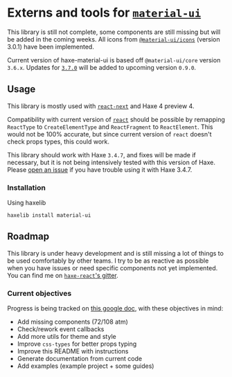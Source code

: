 # Externs and tools for [`material-ui`][mui-github]

This library is still not complete, some components are still missing but will
be added in the coming weeks. All icons from [`@material-ui/icons`][mui-icons]
(version 3.0.1) have been implemented.

Current version of haxe-material-ui is based off `@material-ui/core` version
`3.6.x`. Updates for [`3.7.0`][mui-3.7.0-doc] will be added to upcoming version `0.9.0`.

## Usage

This library is mostly used with [`react-next`][react-next] and Haxe 4 preview
4.

Compatibility with current version of [`react`][haxe-react] should be
possible by remapping `ReactType` to `CreateElementType` and `ReactFragment` to
`ReactElement`. This would not be 100% accurate, but since current version of
`react` doesn't check props types, this could work.

This library should work with Haxe `3.4.7`, and fixes will be made if necessary,
but it is not being intensively tested with this version of Haxe. Please
[open an issue][open-issue] if you have trouble using it with Haxe 3.4.7.

### Installation

Using haxelib

```
haxelib install material-ui
```

## Roadmap

This library is under heavy development and is still missing a lot of things to
be used comfortably by other teams. I try to be as reactive as possible when
you have issues or need specific components not yet implemented. You can find me
on [`haxe-react`'s gitter][gitter].

### Current objectives

Progress is being tracked on [this google doc][gdoc], with these objectives in
mind:

* Add missing components (72/108 atm)
* Check/rework event callbacks
* Add more utils for theme and style
* Improve `css-types` for better props typing
* Improve this README with instructions
* Generate documentation from current code
* Add examples (example project + some guides)


[mui-github]: https://github.com/mui-org/material-ui/
[mui-icons]: https://www.npmjs.com/package/@material-ui/icons
[mui-3.7.0-doc]: https://v3-7-0.material-ui.com/versions/
[react-next]: https://github.com/kLabz/haxe-react
[haxe-react]: https://github.com/massiveinteractive/haxe-react
[open-issue]: https://gitlab.com/k-labz/haxe-oss/haxe-material-ui/issues/new
[gitter]: https://gitter.im/haxe-react/Lobby
[gdoc]: https://docs.google.com/spreadsheets/d/1qniNk_cEH-YGHVP7u14aGHbOtMxtGcK5cRnN52Kbh5E/edit?usp=sharing
